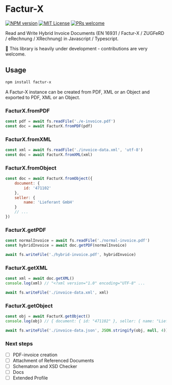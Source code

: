 # Factur-X

[![NPM version](https://img.shields.io/npm/v/factur-x.svg?style=flat-square)](https://www.npmjs.org/package/factur-x)
[![MIT License](https://img.shields.io/badge/License-MIT-blue.svg?style=flat-square)](LICENSE)
[![PRs welcome](https://img.shields.io/badge/PRs-welcome-brightgreen.svg?style=flat-square)](https://github.com/NikolaiMe/zugferd-kit)

Read and Write Hybrid Invoice Documents (EN 16931 / Factur-X / ZUGFeRD / eRechnung / XRechnung) in Javascript / Typescript.

:construction: This library is heavily under development - contributions are very welcome.

## Usage

```bash
npm install factur-x
```

A Factur-X instance can be created from PDF, XML or an Object and exported to PDF, XML or an Object.

### FacturX.fromPDF

```js
const pdf = await fs.readFile('./e-invoice.pdf')
const doc = await FacturX.fromPDF(pdf)
```

### FacturX.fromXML

```js
const xml = await fs.readFile('./invoice-data.xml', 'utf-8')
const doc = await FacturX.fromXML(xml)
```

### FacturX.fromObject

```js
const doc = await FacturX.fromObject({
    document: {
        id: '471102'
    },
    seller: {
        name: 'Lieferant GmbH'
    }
    // ...
})
```

### FacturX.getPDF

```js
const normalInvoice = await fs.readFile('./normal-invoice.pdf')
const hybridInvoice = await doc.getPDF(normalInvoice)

await fs.writeFile('./hybrid-invoice.pdf', hybridInvoice)
```

### FacturX.getXML

```js
const xml = await doc.getXML()
console.log(xml) // "<?xml version="1.0" encoding="UTF-8" ...

await fs.writeFile('./invoice-data.xml', xml)
```

### FacturX.getObject

```js
const obj = await FacturX.getObject()
console.log(obj) // { document: { id: "471102" }, seller: { name: "Lieferant GmbH", ...

await fs.writeFile('./invoice-data.json', JSON.stringify(obj, null, 4))
```

### Next steps

-   [ ] PDF-invoice creation
-   [ ] Attachment of Referenced Documents
-   [ ] Schematron and XSD Checker
-   [ ] Docs
-   [ ] Extended Profile
